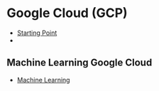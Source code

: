 # Google Cloud (GCP)

* [Starting Point](https://www.youtube.com/watch?v=_Q0tRI5hMnc)
*

## Machine Learning Google Cloud
* [Machine Learning](https://www.youtube.com/watch?v=9prOimLom6E&list=PLVext98k2evh0yh4pbS88S2DK6dOyqG4X)
